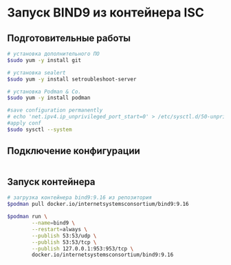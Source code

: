 # Запуск BIND9 из контейнера ISC
## Подготовительные работы

```bash 
# установка дополнительного ПО
$sudo yum -y install git

# установка sealert
$sudo yum -y install setroubleshoot-server

# установка Podman & Co. 
$sudo yum -y install podman

#save configuration permanently
# echo 'net.ipv4.ip_unprivileged_port_start=0' > /etc/sysctl.d/50-unprivileged-ports.conf
#apply conf
$sudo sysctl --system
```

## Подключение конфигурации
```bash
```

## Запуск контейнера

```bash
# загрузка контейнера bind9:9.16 из репозитория
$podman pull docker.io/internetsystemsconsortium/bind9:9.16

$podman run \
        --name=bind9 \
        --restart=always \
        --publish 53:53/udp \
        --publish 53:53/tcp \
        --publish 127.0.0.1:953:953/tcp \
        docker.io/internetsystemsconsortium/bind9:9.16
```